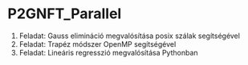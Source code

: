 # P2GNFT_Parallel
1. Feladat: Gauss elimináció megvalósítása posix szálak segítségével
2. Feladat: Trapéz módszer OpenMP segítségével
3. Feladat: Lineáris regresszió megvalósítása Pythonban
